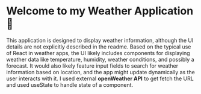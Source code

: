 # Welcome to my Weather Application👋
This application is designed to display weather information, although the UI details are not explicitly described in the readme. Based on the typical use of React in weather apps, the UI likely includes components for displaying weather data like temperature, humidity, weather conditions, and possibly a forecast. It would also likely feature input fields to search for weather information based on location, and the app might update dynamically as the user interacts with it. I used external **openWeather API** to get fetch the URL and used useState to handle state of a component.
